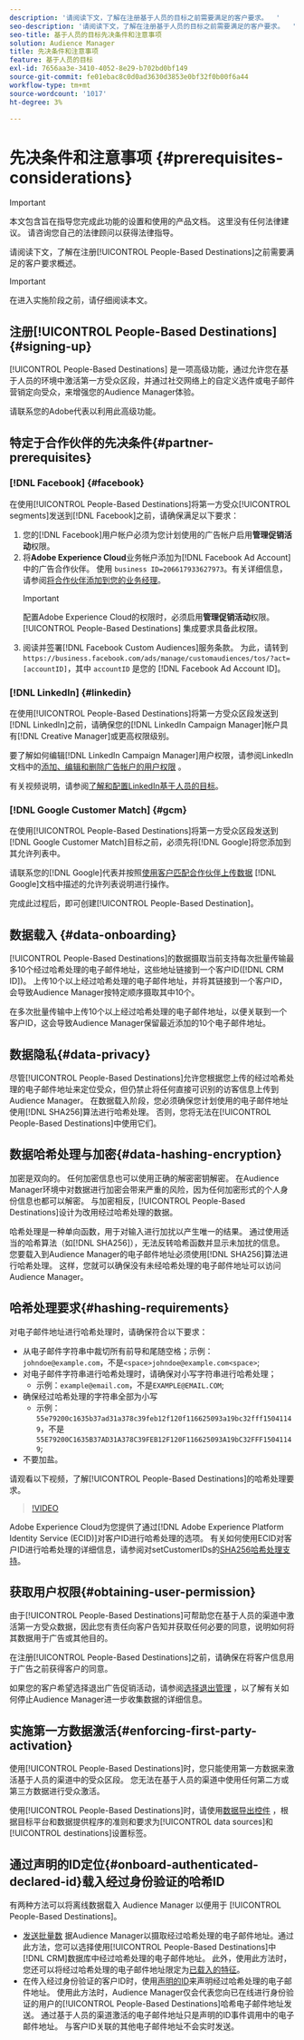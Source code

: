 ```yaml
---
description: '请阅读下文，了解在注册基于人员的目标之前需要满足的客户要求。  '
seo-description: '请阅读下文，了解在注册基于人员的目标之前需要满足的客户要求。  '
seo-title: 基于人员的目标先决条件和注意事项
solution: Audience Manager
title: 先决条件和注意事项
feature: 基于人员的目标
exl-id: 7656aa3e-3410-4052-8e29-b702bd0bf149
source-git-commit: fe01ebac8c0d0ad3630d3853e0bf32f0b00f6a44
workflow-type: tm+mt
source-wordcount: '1017'
ht-degree: 3%

---
```


# 先决条件和注意事项 {#prerequisites-considerations}

>[!IMPORTANT]
>本文包含旨在指导您完成此功能的设置和使用的产品文档。 这里没有任何法律建议。 请咨询您自己的法律顾问以获得法律指导。

请阅读下文，了解在注册[!UICONTROL People-Based Destinations]之前需要满足的客户要求概述。

>[!IMPORTANT]
> 在进入实施阶段之前，请仔细阅读本文。

## 注册[!UICONTROL People-Based Destinations] {#signing-up}

[!UICONTROL People-Based Destinations] 是一项高级功能，通过允许您在基于人员的环境中激活第一方受众区段，并通过社交网络上的自定义选件或电子邮件营销定向受众，来增强您的Audience Manager体验。

请联系您的Adobe代表以利用此高级功能。

## 特定于合作伙伴的先决条件{#partner-prerequisites}

### [!DNL Facebook] {#facebook}

在使用[!UICONTROL People-Based Destinations]将第一方受众[!UICONTROL segments]发送到[!DNL Facebook]之前，请确保满足以下要求：

1. 您的[!DNL Facebook]用户帐户必须为您计划使用的广告帐户启用&#x200B;**管理促销活动**&#x200B;权限。
2. 将&#x200B;**Adobe Experience Cloud**&#x200B;业务帐户添加为[!DNL Facebook Ad Account]中的广告合作伙伴。 使用 `business ID=206617933627973`。有关详细信息，请参阅[将合作伙伴添加到您的业务经理](https://www.facebook.com/business/help/1717412048538897)。
   >[!IMPORTANT]
   > 配置Adobe Experience Cloud的权限时，必须启用&#x200B;**管理促销活动**&#x200B;权限。 [!UICONTROL People-Based Destinations] 集成要求具备此权限。
3. 阅读并签署[!DNL Facebook Custom Audiences]服务条款。 为此，请转到 `https://business.facebook.com/ads/manage/customaudiences/tos/?act=[accountID]`，其中 `accountID` 是您的 [!DNL Facebook Ad Account ID]。

### [!DNL LinkedIn] {#linkedin}

在使用[!UICONTROL People-Based Destinations]将第一方受众区段发送到[!DNL LinkedIn]之前，请确保您的[!DNL LinkedIn Campaign Manager]帐户具有[!DNL Creative Manager]或更高权限级别。

要了解如何编辑[!DNL LinkedIn Campaign Manager]用户权限，请参阅LinkedIn文档中的[添加、编辑和删除广告帐户的用户权限](https://www.linkedin.com/help/lms/answer/5753) 。

有关视频说明，请参阅[了解和配置LinkedIn基于人员的目标](https://docs.adobe.com/content/help/en/audience-manager-learn/tutorials/data-activation/people-based-destinations/understanding-and-configuring-the-linkedin-pbd.html)。

### [!DNL Google Customer Match] {#gcm}

在使用[!UICONTROL People-Based Destinations]将第一方受众区段发送到[!DNL Google Customer Match]目标之前，必须先将[!DNL Google]将您添加到其允许列表中。

请联系您的[!DNL Google]代表并按照[使用客户匹配合作伙伴上传数据](https://support.google.com/google-ads/answer/7361372?hl=en&amp;ref_topic=6296507) [!DNL Google]文档中描述的允许列表说明进行操作。

完成此过程后，即可创建[!UICONTROL People-Based Destination]。

## 数据载入 {#data-onboarding}

[!UICONTROL People-Based Destinations]的数据摄取当前支持每次批量传输最多10个经过哈希处理的电子邮件地址，这些地址链接到一个客户ID([!DNL CRM ID])。 上传10个以上经过哈希处理的电子邮件地址，并将其链接到一个客户ID，会导致Audience Manager按特定顺序摄取其中10个。

在多次批量传输中上传10个以上经过哈希处理的电子邮件地址，以便关联到一个客户ID，这会导致Audience Manager保留最近添加的10个电子邮件地址。

## 数据隐私{#data-privacy}

尽管[!UICONTROL People-Based Destinations]允许您根据您上传的经过哈希处理的电子邮件地址来定位受众，但仍禁止将任何直接可识别的访客信息上传到Audience Manager。 在数据载入阶段，您必须确保您计划使用的电子邮件地址使用[!DNL SHA256]算法进行哈希处理。 否则，您将无法在[!UICONTROL People-Based Destinations]中使用它们。

## 数据哈希处理与加密{#data-hashing-encryption}

加密是双向的。 任何加密信息也可以使用正确的解密密钥解密。 在Audience Manager环境中对数据进行加密会带来严重的风险，因为任何加密形式的个人身份信息也都可以解密。 与加密相反，[!UICONTROL People-Based Destinations]设计为改用经过哈希处理的数据。

哈希处理是一种单向函数，用于对输入进行加扰以产生唯一的结果。 通过使用适当的哈希算法（如[!DNL SHA256]），无法反转哈希函数并显示未加扰的信息。 您要载入到Audience Manager的电子邮件地址必须使用[!DNL SHA256]算法进行哈希处理。 这样，您就可以确保没有未经哈希处理的电子邮件地址可以访问Audience Manager。

## 哈希处理要求{#hashing-requirements}

对电子邮件地址进行哈希处理时，请确保符合以下要求：

* 从电子邮件字符串中裁切所有前导和尾随空格；示例：`johndoe@example.com`，不是`<space>johndoe@example.com<space>`;
* 对电子邮件字符串进行哈希处理时，请确保对小写字符串进行哈希处理；
   * 示例：`example@email.com`，不是`EXAMPLE@EMAIL.COM`;
* 确保经过哈希处理的字符串全部为小写
   * 示例：`55e79200c1635b37ad31a378c39feb12f120f116625093a19bc32fff15041149`，不是`55E79200C1635B37AD31A378C39FEB12F120F116625093A19bC32FFF15041149`;
* 不要加盐。

请观看以下视频，了解[!UICONTROL People-Based Destinations]的哈希处理要求。

>[!VIDEO](https://video.tv.adobe.com/v/29003/)

Adobe Experience Cloud为您提供了通过[!DNL Adobe Experience Platform Identity Service (ECID)]对客户ID进行哈希处理的选项。 有关如何使用ECID对客户ID进行哈希处理的详细信息，请参阅对setCustomerIDs的[SHA256哈希处理支持](https://docs.adobe.com/content/help/en/id-service/using/reference/hashing-support.html)。

## 获取用户权限{#obtaining-user-permission}

由于[!UICONTROL People-Based Destinations]可帮助您在基于人员的渠道中激活第一方受众数据，因此您有责任向客户告知并获取任何必要的同意，说明如何将其数据用于广告或其他目的。

在注册[!UICONTROL People-Based Destinations]之前，请确保在将客户信息用于广告之前获得客户的同意。

如果您的客户希望选择退出广告促销活动，请参阅[选择退出管理](../../overview/data-security-and-privacy/data-privacy-requests.md) ，以了解有关如何停止Audience Manager进一步收集数据的详细信息。

## 实施第一方数据激活{#enforcing-first-party-activation}

使用[!UICONTROL People-Based Destinations]时，您只能使用第一方数据来激活基于人员的渠道中的受众区段。 您无法在基于人员的渠道中使用任何第二方或第三方数据进行受众激活。

使用[!UICONTROL People-Based Destinations]时，请使用[数据导出控件](../data-export-controls.md) ，根据目标平台和数据提供程序的准则和要求为[!UICONTROL data sources]和[!UICONTROL destinations]设置标签。

## 通过声明的ID定位{#onboard-authenticated-declared-id}载入经过身份验证的哈希ID

有两种方法可以将离线数据载入 Audience Manager 以便用于 [!UICONTROL People-Based Destinations]。

* [发送批量数](../../integration/sending-audience-data/batch-data-transfer-explained/batch-data-transfer-overview.md) 据Audience Manager以摄取经过哈希处理的电子邮件地址。通过此方法，您可以选择使用[!UICONTROL People-Based Destinations]中[!DNL CRM]数据库中经过哈希处理的电子邮件地址。 此外，使用此方法时，您还可以将经过哈希处理的电子邮件地址限定为[已载入的特征](../traits/trait-and-segment-qualification-reference.md)。
* 在传入经过身份验证的客户ID时，使用[声明的ID](../declared-ids.md)来声明经过哈希处理的电子邮件地址。 使用此方法时，Audience Manager仅会代表您向已在线进行身份验证的用户的[!UICONTROL People-Based Destinations]哈希电子邮件地址发送。 通过基于人员的渠道激活的电子邮件地址只是声明的ID事件调用中的电子邮件地址。 与客户ID关联的其他电子邮件地址不会实时发送。
